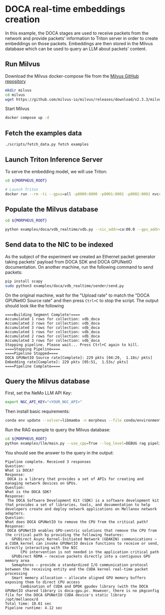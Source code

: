 <!--
SPDX-FileCopyrightText: Copyright (c) 2023-2025, NVIDIA CORPORATION & AFFILIATES. All rights reserved.
SPDX-License-Identifier: Apache-2.0

Licensed under the Apache License, Version 2.0 (the "License");
you may not use this file except in compliance with the License.
You may obtain a copy of the License at

http://www.apache.org/licenses/LICENSE-2.0

Unless required by applicable law or agreed to in writing, software
distributed under the License is distributed on an "AS IS" BASIS,
WITHOUT WARRANTIES OR CONDITIONS OF ANY KIND, either express or implied.
See the License for the specific language governing permissions and
limitations under the License.
-->

# DOCA real-time embeddings creation

In this example, the DOCA stages are used to receive packets from the network and provide packets' information to Triton server in order to create embeddings on those packets. Embeddings are then stored in the Milvus database which can be used to query an LLM about packets' content.

## Run Milvus

Download the Milvus docker-compose file from the [Milvus GitHub repository](https://github.com/milvus-io/milvus)

```bash
mkdir milvus
cd milvus
wget https://github.com/milvus-io/milvus/releases/download/v2.3.3/milvus-standalone-docker-compose-gpu.yml -O docker-compose.yml
```

Start Milvus

```bash
docker compose up -d
```

## Fetch the examples data

```bash
./scripts/fetch_data.py fetch examples
```

## Launch Triton Inference Server

To serve the embedding model, we will use Triton:

```bash
cd ${MORPHEUS_ROOT}

# Launch Triton
docker run --rm -ti --gpus=all -p8000:8000 -p8001:8001 -p8002:8002 nvcr.io/nvidia/morpheus/morpheus-tritonserver-models:25.06 tritonserver --model-repository=/models/triton-model-repo --exit-on-error=false --model-control-mode=explicit --load-model all-MiniLM-L6-v2
```

## Populate the Milvus database

```bash
cd ${MORPHEUS_ROOT}

python examples/doca/vdb_realtime/vdb.py --nic_addr=ca:00.0 --gpu_addr=17:00.0
```

## Send data to the NIC to be indexed

As the subject of the experiment we created an Ethernet packet generator taking packets' payload from DOCA SDK and DOCA GPUNetIO documentation.
On another machine, run the following command to send packets:

```bash
pip install scapy
sudo python3 examples/doca/vdb_realtime/sender/send.py
```

On the original machine, wait for the "Upload rate" to match the "DOCA GPUNetIO Source rate" and then press `Ctrl+C` to stop the script. The output should look like the following

```
====Building Segment Complete!====
Accumulated 1 rows for collection: vdb_doca
Accumulated 2 rows for collection: vdb_doca
Accumulated 3 rows for collection: vdb_doca
Accumulated 1 rows for collection: vdb_doca
Accumulated 2 rows for collection: vdb_doca
Accumulated 3 rows for collection: vdb_doca
Stopping pipeline. Please wait... Press Ctrl+C again to kill.
====Stopping Pipeline====
====Pipeline Stopped====
DOCA GPUNetIO Source rate[Complete]: 229 pkts [04:29,  1.18s/ pkts]
Embedding rate[Complete]: 229 pkts [05:51,  1.53s/ pkts]
====Pipeline Complete====
```

## Query the Milvus database

First, set the NeMo LLM API Key:

```bash
export NGC_API_KEY="<YOUR_NGC_API>"
```

Then install basic requirements:
```bash
conda env update --solver=libmamba -n morpheus --file conda/environments/examples_cuda-125_arch-$(arch).yaml --prune
```

Run the RAG example to query the Milvus database:

```bash
cd ${MORPHEUS_ROOT}
python examples/llm/main.py --use_cpp=True --log_level=DEBUG rag pipeline --vdb_resource_name=vdb_doca --question="What is DOCA SDK?","What is DOCA GPUNetIO?","What does DOCA GPUNetIO to remove the CPU from the critical path?"
```

You should see the answer to the query in the output:

```
Pipeline complete. Received 3 responses
Question:
What is DOCA?
Response:
 DOCA is a library that provides a set of APIs for creating and managing network devices on GPUs.
Question:
What is the DOCA SDK?
Response:
 The DOCA Software Development Kit (SDK) is a software development kit that provides a set of libraries, tools, and documentation to help developers create and deploy network applications on Mellanox network adapters.
Question:
What does DOCA GPUNetIO to remove the CPU from the critical path?
Response:
 DOCA GPUNetIO enables GPU-centric solutions that remove the CPU from the critical path by providing the following features:
   GPUDirect Async Kernel-Initiated Network (GDAKIN) communications – a CUDA kernel can invoke GPUNetIO device functions to receive or send, directly interacting with the NIC
       CPU intervention is not needed in the application critical path
   GPUDirect RDMA – receive packets directly into a contiguous GPU memory​ area
   Semaphores – provide a standardized I/O communication protocol between the receiving entity and the CUDA kernel real-time packet processing​
   Smart memory allocation – allocate aligned GPU memory buffers exposing them to direct CPU access
       Combination of CUDA and DPDK gpudev library (with the DOCA GPUNetIO shared library is doca-gpu.pc. However, there is no pkgconfig file for the DOCA GPUNetIO CUDA device's static library /opt/mellanox/d
Total time: 10.61 sec
Pipeline runtime: 4.12 sec
```
